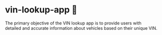# vin-lookup-app 🚗
The primary objective of the VIN lookup app is to provide users with detailed and accurate information 
about vehicles based on their unique VIN.
